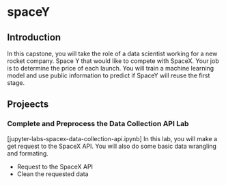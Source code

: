 # spaceY
## Introduction
In this capstone, you will take the role of a data scientist working for a new rocket company. Space Y that would like to compete with SpaceX. Your job is to determine the price of each launch. You will train a machine learning model and use public information to predict if SpaceY will reuse the first stage.

## Projeects
### Complete and Preprocess the Data Collection API Lab
[jupyter-labs-spacex-data-collection-api.ipynb]
In this lab, you will make a get request to the SpaceX API. You will also do some basic data wrangling and formating.
* Request to the SpaceX API
* Clean the requested data



